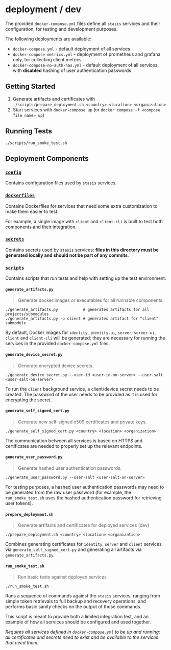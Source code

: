 # deployment / dev

The provided `docker-compose.yml` files define all `stasis` services and their configuration, for testing and development
purposes.

The following deployments are available:

* `docker-compose.yml` - default deployment of all services
* `docker-compose-metrics.yml` - deployment of prometheus and grafana only, for collecting client metrics
* `docker-compose-no-auth-has.yml` - default deployment of all services, with **disabled** hashing of user authentication passwords

## Getting Started

1) Generate artifacts and certificates with `./scripts/prepare_deployment.sh <country> <location> <organization>`
2) Start services with `docker-compose up` (or `docker compose -f <compose file name> up`)

## Running Tests

`./scripts/run_smoke_test.sh`

## Deployment Components

### [`config`](./config)

Contains configuration files used by `stasis` services.

### [`dockerfiles`](./dockerfiles)

Contains Dockerfiles for services that need some extra customization to make them easier to test.

For example, a single image with `client` and `client-cli` is built to test both components and their integration.

### [`secrets`](./secrets)

Contains secrets used by `stasis` services; **files in this directory must be generated locally and should not be part
of any commits**.

### [`scripts`](./scripts)

Contains scripts that run tests and help with setting up the test environment.

#### `generate_artifacts.py`

> Generate docker images or executables for all runnable components.

```
./generate_artifacts.py           # generates artifacts for all projects/submodules
./generate_artifacts.py -p client # generates artifact for "client" submodule
```

By default, Docker images for `identity`, `identity-ui`, `server`, `server-ui`, `client` and `client-cli` will be
generated; they are necessary for running the services in the provided `docker-compose.yml` files.

#### `generate_device_secret.py`

> Generate encrypted device secrets.

```
./generate_device_secret.py --user-id <user-id-on-server> --user-salt <user-salt-on-server>
```

To run the `client` background service, a client/device secret needs to be created. The password of the user needs to be
provided as it is used for encrypting the secret.

#### `generate_self_signed_cert.py`

> Generate new self-signed x509 certificates and private keys.

```
./generate_self_signed_cert.py <country> <location> <organization>
```

The communication between all services is based on HTTPS and certificates are needed to properly set up the relevant
endpoints.

#### `generate_user_password.py`

> Generate hashed user authentication passwords.

```
./generate_user_password.py --user-salt <user-salt-on-server>
```

For testing purposes, a hashed user authentication passwords may need to be generated from the raw user password
(for example, the `run_smoke_test.sh` uses the hashed authentication password for retrieving user tokens).

#### `prepare_deployment.sh`

> Generate artifacts and certificates for deployed services (dev)

```
./prepare_deployment.sh <country> <location> <organization>
```

Combines generating certificates for `identity`, `server` and `client` services via `generate_self_signed_cert.py` and
generating all artifacts via `generate_artifacts.py`.

#### `run_smoke_test.sh`

> Run basic tests against deployed services

```
./run_smoke_test.sh
```

Runs a sequence of commands against the `stasis` services, ranging from simple token retrievals to full backup and
recovery operations, and performs basic sanity checks on the output of those commands.

This script is meant to provide both a limited integration test, and an example of how all services should be configured
and used together.

*Requires all services defined in `docker-compose.yml` to be up and running; all certificates and secrets need to exist
and be available to the services that need them.*
